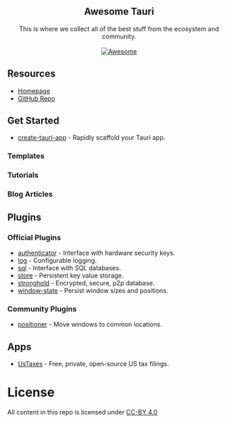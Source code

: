<!--lint disable awesome-heading awesome-github awesome-toc double-link -->

<h2 align='center'>Awesome Tauri</h2>

<p align='center'>
This is where we collect all of the best stuff from the ecosystem and community.
<br><br>

<a href='https://awesome.re'>
<img src='https://awesome.re/badge-flat.svg' alt='Awesome'>
</a>
</p>

## Resources

- [Homepage](https://tauri.studio)
- [GitHub Repo](https://github.com/tauri-apps/tauri)

## Get Started

- [create-tauri-app](https://github.com/tauri-apps/tauri/tree/next/tooling/create-tauri-app) - Rapidly scaffold your Tauri app.

### Templates

### Tutorials

### Blog Articles

## Plugins

### Official Plugins

- [authenticator](https://github.com/tauri-apps/tauri-plugin-authenticator) - Interface with hardware security keys.
- [log](https://github.com/tauri-apps/tauri-plugin-log) - Configurable logging.
- [sql](https://github.com/tauri-apps/tauri-plugin-sql) - Interface with SQL databases.
- [store](https://github.com/tauri-apps/tauri-plugin-store) - Persistent key value storage.
- [stronghold](https://github.com/tauri-apps/tauri-plugin-stronghold) - Encrypted, secure, p2p database.
- [window-state](https://github.com/tauri-apps/tauri-plugin-window-state) - Persist window sizes and positions.

### Community Plugins 

- [positioner](https://github.com/JonasKruckenberg/tauri-plugin-positioner) - Move windows to common locations.

## Apps

- [UsTaxes](https://github.com/ustaxes/ustaxes) - Free, private, open-source US tax filings.

# License
All content in this repo is licensed under [CC-BY 4.0](https://creativecommons.org/licenses/by/4.0/)